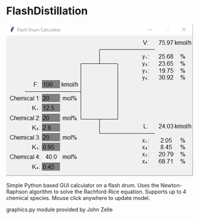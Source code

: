 # FlashDistillation

![](images/flashgui.png)

Simple Python based GUI calculator on a flash drum. Uses the Newton-Raphson algorithm to solve the Rachford-Rice equation. Supports up to 4 chemical species. Mouse click anywhere to update model.

graphics.py module provided by John Zelle
